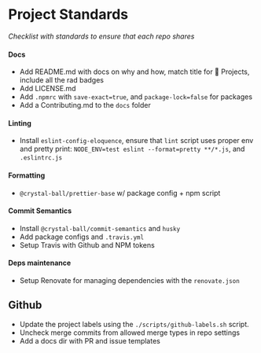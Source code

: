 # Project Standards

_Checklist with standards to ensure that each repo shares_

#### Docs

- Add README.md with docs on why and how, match title for 🔮 Projects, include
  all the rad badges
- Add LICENSE.md
- Add `.npmrc` with `save-exact=true`, and `package-lock=false` for packages
- Add a Contributing.md to the `docs` folder

#### Linting

- Install `eslint-config-eloquence`, ensure that `lint` script uses proper env
  and pretty print: `NODE_ENV=test eslint --format=pretty **/*.js`, and
  `.eslintrc.js`

#### Formatting

- `@crystal-ball/prettier-base` w/ package config + npm script

#### Commit Semantics

- Install `@crystal-ball/commit-semantics` and `husky`
- Add package configs and `.travis.yml`
- Setup Travis with Github and NPM tokens

#### Deps maintenance

- Setup Renovate for managing dependencies with the `renovate.json`

## Github

- Update the project labels using the `./scripts/github-labels.sh` script.
- Uncheck merge commits from allowed merge types in repo settings
- Add a docs dir with PR and issue templates

